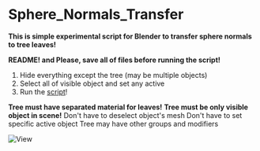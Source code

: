# Sphere_Normals_Transfer
**This is simple experimental script for Blender to transfer sphere normals to tree leaves!**

**README! and Please, save all of files before running the script!**

1. Hide everything except the tree (may be multiple objects)
2. Select all of visible object and set any active
3. Run the [script](/Sphere_Normals_Transfer.py)!

**Tree must have separated material for leaves!**
**Tree must be only visible object in scene!**
Don't have to deselect object's mesh
Don't have to set specific active object
Tree may have other groups and modifiers

![View](https://github.com/iamNikitaBelous/Sphere_Normals_Transfer/assets/80423911/527f9dc5-7676-410d-aa9a-12a935128700)
